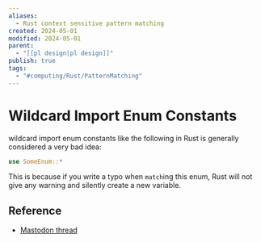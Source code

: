 ```yaml
---
aliases:
  - Rust context sensitive pattern matching
created: 2024-05-01
modified: 2024-05-01
parent:
  - "[[pl design|pl design]]"
publish: true
tags:
  - "#computing/Rust/PatternMatching"
---
```


# Wildcard Import Enum Constants
wildcard import enum constants like the following in Rust is generally considered a very bad idea:
```rust
use SomeEnum::*
```

This is because if you write a typo when `match`ing this enum, Rust will not give any warning and silently create a new variable.

## Reference
- [Mastodon thread](https://mastodon.social/@pervognsen/112358105471909980)